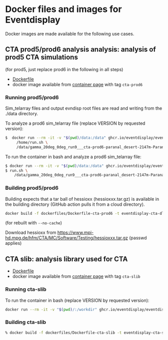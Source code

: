 # Docker files and images for Eventdisplay

Docker images are made available for the following use cases.

## CTA prod5/prod6 analysis analysis: analysis of prod5 CTA simulations

(for prod5, just replace prod6 in the following in all steps)

- [Dockerfile](dockerfiles/Dockerfile-cta-prod6)
- docker image available from [container page](https://github.com/Eventdisplay/Eventdisplay/pkgs/container/eventdisplay) with tag `cta-prod6`

### Running prod5/prod6

Sim_telarray files and output evndisp root files are read and writing from the ./data directory.

To analyze a prod6 sim_telarray file (replace VERSION by requested version):

```bash
$  docker run --rm -it -v "$(pwd)/data:/data" ghcr.io/eventdisplay/eventdisplay:VERSION-cta-prod6 \
     /home/run.sh \
     /data/gamma_20deg_0deg_run9___cta-prod6-paranal_desert-2147m-Paranal-dark_cone10.simtel.zst
```

To run the container in bash and analyze a prod6 sim_telarray file:

```bash
$ docker run --rm -it -v "$(pwd)/data:/data" ghcr.io/eventdisplay/eventdisplay:VERSION-cta-prod6 bash
$ run.sh \
    /data/gamma_20deg_0deg_run9___cta-prod6-paranal_desert-2147m-Paranal-dark_cone10.simtel.zst
```

### Building prod5/prod6

Building expects that a tar ball of hessioxx (hessioxxx.tar.gz) is available in the building directory (GitHub action pulls it from a cloud directory).

```bash
docker build -f dockerfiles/Dockerfile-cta-prod6 -t eventdisplay-cta-dl1-prod6 .
```

(for rebuilt with `--no-cache`)

Download hessioxx from https://www.mpi-hd.mpg.de/hfm/CTA/MC/Software/Testing/hessioxxx.tar.gz (passwd applies)

## CTA slib: analysis library used for CTA

- [Dockerfile](dockerfiles/Dockerfile-cta-slib)
- docker image available from [container page](https://github.com/Eventdisplay/Eventdisplay/pkgs/container/eventdisplay) with tag `cta-slib`

### Running cta-slib

To run the container in bash (replace VERSION by requested version):

```bash
docker run --rm -it -v "$(pwd)/:/workdir" ghcr.io/eventdisplay/eventdisplay:VERSION-cta-slib bash
```

### Building cta-slib

```bash
% docker build -f dockerfiles/Dockerfile-cta-slib -t eventdisplay-cta-slib .
```
